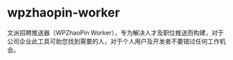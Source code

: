 # wpzhaopin-worker
文派招聘推送器（WPZhaoPin Worker），专为解决人才及职位推送而构建，对于公司企业此工具可助您找到需要的人，对于个人用户及开发者不要错过任何工作机会。
